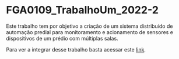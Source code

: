 # FGA0109_TrabalhoUm_2022-2
Este trabalho tem por objetivo a criação de um sistema distribuído de automação predial para monitoramento e acionamento de sensores e dispositivos de um prédio com múltiplas salas. 

Para ver a integrar desse trabalho basta acessar este [link](https://gitlab.com/fse_fga/trabalhos-2022_2/trabalho-1-2022-2).
